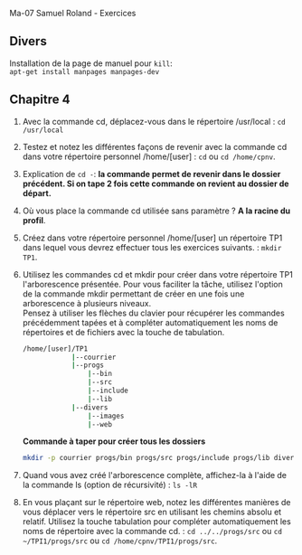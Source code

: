 Ma-07 Samuel Roland - Exercices

## Divers

Installation de la page de manuel pour `kill`:  
`apt-get install manpages manpages-dev`

## Chapitre 4
1. Avec la commande cd, déplacez-vous dans le répertoire /usr/local : `cd /usr/local`
1. Testez et notez les différentes façons de revenir avec la commande cd dans votre répertoire personnel /home/[user] : `cd` ou `cd /home/cpnv`.
1. Explication de `cd -`: **la commande permet de revenir dans le dossier précédent. Si on tape 2 fois cette commande on revient au dossier de départ.**
1. Où vous place la commande cd utilisée sans paramètre ? **A la racine du profil**.
1. Créez dans votre répertoire personnel /home/[user] un répertoire TP1 dans lequel vous devrez effectuer tous les exercices suivants. : `mkdir TP1`.

1. Utilisez les commandes cd et mkdir pour créer dans votre répertoire TP1 l'arborescence présentée. Pour vous faciliter la tâche, utilisez l'option de la commande mkdir permettant de créer en une fois une arborescence à plusieurs niveaux.  
Pensez à utiliser les flèches du clavier pour récupérer les commandes précédemment tapées et à compléter automatiquement les noms de répertoires et de fichiers avec la touche de tabulation.

    ```bash
    /home/[user]/TP1
                |--courrier
                |--progs
                    |--bin
                    |--src
                    |--include
                    |--lib
                |--divers
                    |--images
                    |--web
    ```

    **Commande à taper pour créer tous les dossiers**
    ```bash
    mkdir -p courrier progs/bin progs/src progs/include progs/lib divers/images divers/web
    ```

1. Quand vous avez créé l'arborescence complète, affichez-la à l'aide de la commande ls (option de récursivité) :  `ls -lR`

1. En vous plaçant sur le répertoire web, notez les différentes manières de vous déplacer vers le répertoire src en utilisant les chemins absolu et relatif. Utilisez la touche tabulation pour compléter automatiquement les noms de répertoire avec la commande cd. : `cd ../../progs/src` ou `cd ~/TPI1/progs/src` ou `cd /home/cpnv/TPI1/progs/src`.